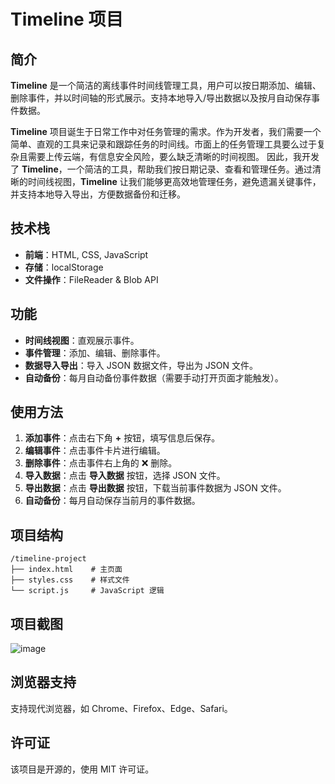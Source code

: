 # Timeline 项目

## 简介

**Timeline** 是一个简洁的离线事件时间线管理工具，用户可以按日期添加、编辑、删除事件，并以时间轴的形式展示。支持本地导入/导出数据以及按月自动保存事件数据。

**Timeline** 项目诞生于日常工作中对任务管理的需求。作为开发者，我们需要一个简单、直观的工具来记录和跟踪任务的时间线。市面上的任务管理工具要么过于复杂且需要上传云端，有信息安全风险，要么缺乏清晰的时间视图。
因此，我开发了 **Timeline**，一个简洁的工具，帮助我们按日期记录、查看和管理任务。通过清晰的时间线视图，**Timeline** 让我们能够更高效地管理任务，避免遗漏关键事件，并支持本地导入导出，方便数据备份和迁移。

## 技术栈

- **前端**：HTML, CSS, JavaScript
- **存储**：localStorage
- **文件操作**：FileReader & Blob API

## 功能

- **时间线视图**：直观展示事件。
- **事件管理**：添加、编辑、删除事件。
- **数据导入导出**：导入 JSON 数据文件，导出为 JSON 文件。
- **自动备份**：每月自动备份事件数据（需要手动打开页面才能触发）。

## 使用方法

1. **添加事件**：点击右下角 **+** 按钮，填写信息后保存。
2. **编辑事件**：点击事件卡片进行编辑。
3. **删除事件**：点击事件右上角的 ❌ 删除。
4. **导入数据**：点击 **导入数据** 按钮，选择 JSON 文件。
5. **导出数据**：点击 **导出数据** 按钮，下载当前事件数据为 JSON 文件。
6. **自动备份**：每月自动保存当前月的事件数据。

## 项目结构

```
/timeline-project
├── index.html    # 主页面
├── styles.css    # 样式文件
└── script.js     # JavaScript 逻辑
```

## 项目截图
![image](https://github.com/user-attachments/assets/544ca9d8-a3bc-48d1-aac7-cb79560e744b)


## 浏览器支持

支持现代浏览器，如 Chrome、Firefox、Edge、Safari。

## 许可证

该项目是开源的，使用 MIT 许可证。
